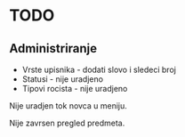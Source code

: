 # TODO

## Administriranje

- Vrste upisnika - dodati slovo i sledeci broj
- Statusi - nije uradjeno
- Tipovi rocista - nije uradjeno

Nije uradjen tok novca u meniju.

Nije zavrsen pregled predmeta.